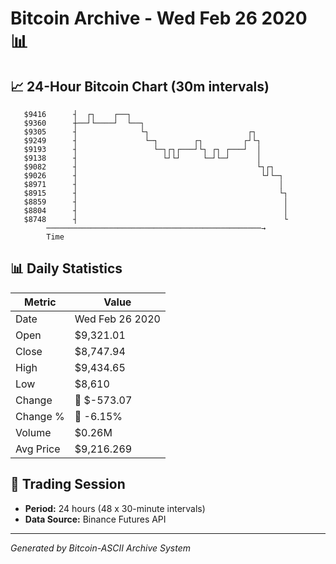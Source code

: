 # Bitcoin Archive - Wed Feb 26 2020 📊

## 📈 24-Hour Bitcoin Chart (30m intervals)

```
   $9416      ┤  ┌┐    ┌──┐                                    
   $9360      ┼──┘└────┘  └──┐                                 
   $9305      ┤              └┐                      ┌┐        
   $9249      ┤               └─┐        ┌┐         ┌┘└┐       
   $9193      ┤                 └─┐┌┐┌───┘└┐ ┌┐ ┌───┘  │       
   $9138      ┤                   └┘└┘     └─┘└─┘      │       
   $9082      ┤                                        └┐┌┐    
   $9026      ┤                                         └┘└─┐  
   $8971      ┤                                             │  
   $8915      ┤                                             └┐ 
   $8859      ┤                                              │ 
   $8804      ┤                                              │ 
   $8748      ┤                                              └ 
        ────────────────────────────────────────────────→
        Time
```

## 📊 Daily Statistics

| Metric | Value |
|--------|-------|
| Date | Wed Feb 26 2020 |
| Open | $9,321.01 |
| Close | $8,747.94 |
| High | $9,434.65 |
| Low | $8,610 |
| Change | 🔴 $-573.07 |
| Change % | 🔴 -6.15% |
| Volume | $0.26M |
| Avg Price | $9,216.269 |

## 📅 Trading Session

- **Period:** 24 hours (48 x 30-minute intervals)
- **Data Source:** Binance Futures API

---
*Generated by Bitcoin-ASCII Archive System*
